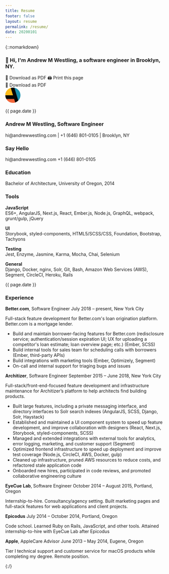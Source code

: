```yaml
---
title: Resume
footer: false
layout: resume
permalink: /resume/
date: 20200101
---
```


{::nomarkdown}
<!-- Overrides for regular site styles -->
<style>
  .wrapper { max-width: calc(960px - (30px * 2)) !important; }
  .post-content { margin-bottom: 0; }
  .page-content { padding-bottom: 0; }
  a, a:visited, a:active, a:hover {
    color: unset;
    text-decoration: none;
  }
  @media print {
    .page-content { padding: 0; }
    .site-header { display: none !important; }
  }
</style>

<!-- Tachyons -->
<link rel="stylesheet" href="{{ "/assets/css/tachyons.min.css" | relative_url }}"/>
<link rel="stylesheet" href="{{ "/assets/css/tachyons-print.css" | relative_url }}">

<!-- GA -->
<script>
document.addEventListener('click', function (event) {
  if (!event.target.matches('.ga')) return;                   // Bail if not ga
  const action = event.target.getAttribute('ga-event-action') // Get action name
  ga('send','event', 'Resume', action)                        // Send to ga
}, false);
</script>

<!-- Resume -->
<article class="sans-serif">
  <!-- Greeting (Large) -->
  <section id="top" class="db-ns dn mb4 w-100-ns">
    <h1 class="f3 lh-title mb3 mt0">👋 Hi, I'm Andrew M Westling, a software engineer in <span class="dib">Brooklyn, NY.</span></h1>
    <a ga-event-action="download" class="b--gray ba black br2 dib f6 ga ph3 pv1" href="{{ "/assets/resume/andrew_westling_resume.pdf" | relative_url }}" target="_blank" download>📄 Download as PDF</a>
    <a ga-event-action="print" class="b--gray ba black br2 dib f6 ga ph3 pv1" onclick="ga('send','event', 'Resume', 'print')" href="javascript:window.print()">🖨 Print this page</a>
  </section>
  <!-- Greeting (Small) -->
  <section id="contact-s" class="db dn-ns mb4 w-100-ns">
    <a class="b--gray ba black br2 dib dn-p f6 mb4 ph3 pv2" href="{{ "/assets/resume/andrew_westling_resume.pdf" | relative_url }}" target="_blank" download>📄 Download as PDF</a>
    <div class="fl-p">
      <img class="dib-p dn" src="/assets/a.png" style="height: 48px; width: 48px; margin-right: 10px; border-radius: 50%;"/>
    </div>
    <div id="date-updated" class="dn db-p fr-p">
      <p class="f7 light-gray">{{ page.date }}</p>
    </div>
    <div>
      <h1 class="f4 lh-title mb0-p mf3 mt0"><strong class="dib">Andrew M Westling</strong>, <span class="dib f5">Software Engineer</span></h1>
      <p class="lh-title mb0-p mf3 mt0">
        <a ga-event-action="email" class="black db dib-p ga link" href="mailto:hi@andrewwestling.com" target="_blank">hi@andrewwestling.com</a>
        <span class="dib-p dn"> | </span>
        <a ga-event-action="phone" class="black db dib-p ga link" href="tel:16468010105" target="_blank">+1 (646) 801-0105</a>
        <span class="dib-p dn"> | </span>
        <span class="db dib-p">Brooklyn, NY</span>
      </p>
    </div>
  </section>
  <div class="fl-p flex flex-column-reverse flex-row-ns flex-wrap w-100-p">
    <!-- Sidebar -->
    <section id="sidebar" class="f6 fl-p flex flex-column flex-grow pr3-ns pr3-p w-40-ns w-third-p">
      <!-- Contact -->
      <div id="contact-ns" class="db-ns dn mb3">
        <h1 class="b f4 lh-title mb2 mt0">Say Hello</h1>
        <p class="lh-copy mt0-ns">
          <a ga-event-action="email" class="db link ga underline-hover" href="mailto:hi@andrewwestling.com" target="_blank">hi@andrewwestling.com</a>
          <a ga-event-action="phone" class="db link ga underline-hover" href="tel:16468010105" target="_blank">+1 (646) 801-0105</a>
        </p>
      </div>
      <!-- Education -->
      <div id="education" class="mb3 order-1-ns order-2">
        <h1 class="b f4 lh-title mb2 mt0">Education</h1>
        <p><span class="dib">Bachelor of Architecture,</span> <span class="dib">University of Oregon, 2014</span></p>
      </div>
      <!-- Tools -->
      <div id="tools" class="mb3 order-2-ns order-1">
        <h1 class="b f4 lh-title mb2 mt0">Tools</h1>
        <p class="mb2"><strong>JavaScript</strong><br>ES6+, AngularJS, Next.js, React, Ember.js, Node.js, GraphQL, webpack, grunt/gulp, jQuery</p>
        <p class="mb2"><strong>UI</strong><br>Storybook, styled-components, HTML5/SCSS/CSS, Foundation, Bootstrap, Tachyons</p>
        <p class="mb2"><strong>Testing</strong><br>Jest, Enzyme, Jasmine, Karma, Mocha, Chai, Selenium</p>
        <p class="mb2"><strong>General</strong><br>Django, Docker, nginx, Solr, Git, Bash, Amazon Web Services (AWS), Segment, CircleCI, Heroku, Rails</p>
      </div>
      <div id="date-updated" class="dn-p order-3">
        <p class="f7 light-gray">{{ page.date }}</p>
      </div>
    </section>
    <!-- Experience -->
    <section id="experience" class="fl-p flex flex-column flex-grow w-60-ns w-two-thirds-p">
      <h1 class="b f4 lh-title mb2 mt0">Experience</h1>
      <!-- Better Mortgage -->
      <div class="mb3">
        <div class="mb2">
          <span class="db f5 mt0 lh-title"><strong><a class="link underline"href="https://better.com" target="_blank">Better.com</a></strong>, Software Engineer</span>
          <span class="db f7 gray i lh-copy mt0">July 2018 – present, New York City</span>
        </div>
        <div class="f7 lh-copy mb3">
          <p class="mb2">Full-stack feature development for Better.com's loan origination platform. Better.com is a mortgage lender.</p>
          <ul class="lh-copy ml3">
            <li>Build and maintain borrower-facing features for Better.com (redisclosure service; authentication/session expiration UI; UX for uploading a competitor's loan estimate; loan overview page; etc.) <span class="dib f7 gray i">(Ember, SCSS)</span></li>
            <li>Build internal tools for sales team for scheduling calls with borrowers <span class="dib f7 gray i">(Ember, third-party APIs)</span></li>
            <li>Build integrations with marketing tools <span class="dib f7 gray i">(Ember, Optimizely, Segment)</span></li>
            <li>On-call and internal support for triaging bugs and issues</li>
          </ul>
        </div>
      </div>
      <!-- Architizer -->
      <div class="mb3">
        <div class="mb2">
          <span class="db f5 mt0 lh-title"><strong><a class="link underline"href="https://architizer.com" target="_blank">Architizer</a></strong>, Software Engineer</span>
          <span class="db f7 gray i lh-copy mt0">September 2015 – June 2018, New York City</span>
        </div>
        <div class="f7 lh-copy mb3">
          <p class="mb2">Full-stack/front-end-focused feature development and infrastructure maintenance for Architizer’s platform to help architects find building products.</p>
          <ul class="lh-copy ml3">
            <li>Built large features, including a private messaging interface, and directory interfaces to Solr search indexes <span class="dib f7 gray i">(AngularJS, SCSS, Django, Solr, Haystack)</span></li>
            <li>Established and maintained a UI component system to speed up feature development, and improve collaboration with designers <span class="dib f7 gray i">(React, Next.js, Storybook, styled-components, SCSS)</span></li>
            <li>Managed and extended integrations with external tools for analytics, error logging, marketing, and customer support <span class="dib f7 gray i">(Segment)</span></li>
            <li>Optimized frontend infrastructure to speed up deployment and improve test coverage <span class="dib f7 gray i">(Node.js, CircleCI, AWS, Docker, gulp)</span></li>
            <li>Cleaned up infrastructure, pruned AWS resources to reduce costs, and refactored stale application code</li>
            <li>Onboarded new hires, participated in code reviews, and promoted collaborative engineering culture</li>
          </ul>
        </div>
      </div>
      <!-- EyeCue Lab -->
      <div class="mb3">
        <div class="mb2">
          <span class="db f5 mt0 lh-title"><strong><a class="link underline" href="http://eyecuelab.com/" target="_blank">EyeCue Lab</a></strong>, Software Engineer</span>
          <span class="db f7 gray i lh-copy mt0">October 2014 – August 2015, Portland, Oregon</span>
        </div>
        <div class="f7 lh-copy mb3">
          <p class="mb2">Internship-to-hire. Consultancy/agency setting. Built marketing pages and full-stack features for web applications and client projects.
        </div>
      </div>
      <!-- Epicodus -->
      <div class="mb3">
        <div class="mb2">
          <span class="db f5 mt0 lh-title"><strong><a class="link underline" href="https://epicodus.com/" target="_blank">Epicodus</a></strong>
          <span class="db f7 gray i lh-copy mt0">July 2014 – October 2014, Portland, Oregon</span>
        </div>
        <div class="f7 lh-copy mb3">
          <p class="mb2">Code school. Learned Ruby on Rails, JavaScript, and other tools. Attained internship-to-hire with EyeCue Lab after Epicodus</p>
        </div>
      </div>
      <!-- Apple -->
      <div class="mb3">
        <div class="mb2">
          <span class="db f5 mt0 lh-title"><strong><a class="link underline" href="https://support.apple.com" target="_blank">Apple</a></strong>, AppleCare Advisor</span>
          <span class="db f7 gray i lh-copy mt0">June 2013 – May 2014, Eugene, Oregon</span>
        </div>
        <div class="f7 lh-copy mb3">
          <p class="mb2">Tier I technical support and customer service for macOS products while completing my degree. Remote position.</p>
        </div>
      </div>
    </section>
  </div>
</article>
{:/}


